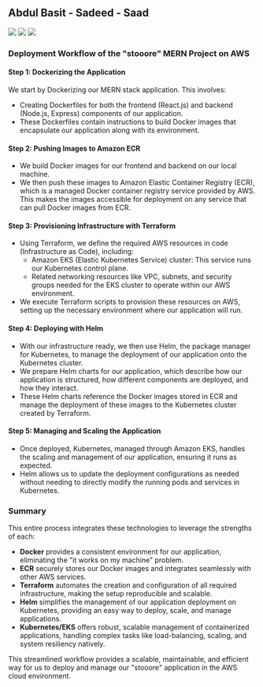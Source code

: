 <h2>Abdul Basit - Sadeed - Saad </h2>
<img src="https://github.com/user-attachments/assets/f9562aa1-9137-4019-a3c4-b67c0c0d2187">
<img src="https://github.com/user-attachments/assets/4dca3095-43e7-493e-92ae-640e4b32dd5f">
<img src="https://github.com/user-attachments/assets/9b37d21b-b48a-47b9-b4f9-052c9e86afce">




### Deployment Workflow of the "stooore" MERN Project on AWS

#### **Step 1: Dockerizing the Application**
We start by Dockerizing our MERN stack application. This involves:
- Creating Dockerfiles for both the frontend (React.js) and backend (Node.js, Express) components of our application.
- These Dockerfiles contain instructions to build Docker images that encapsulate our application along with its environment.

#### **Step 2: Pushing Images to Amazon ECR**
- We build Docker images for our frontend and backend on our local machine.
- We then push these images to Amazon Elastic Container Registry (ECR), which is a managed Docker container registry service provided by AWS. This makes the images accessible for deployment on any service that can pull Docker images from ECR.

#### **Step 3: Provisioning Infrastructure with Terraform**
- Using Terraform, we define the required AWS resources in code (Infrastructure as Code), including:
  - Amazon EKS (Elastic Kubernetes Service) cluster: This service runs our Kubernetes control plane.
  - Related networking resources like VPC, subnets, and security groups needed for the EKS cluster to operate within our AWS environment.
- We execute Terraform scripts to provision these resources on AWS, setting up the necessary environment where our application will run.

#### **Step 4: Deploying with Helm**
- With our infrastructure ready, we then use Helm, the package manager for Kubernetes, to manage the deployment of our application onto the Kubernetes cluster.
- We prepare Helm charts for our application, which describe how our application is structured, how different components are deployed, and how they interact.
- These Helm charts reference the Docker images stored in ECR and manage the deployment of these images to the Kubernetes cluster created by Terraform.

#### **Step 5: Managing and Scaling the Application**
- Once deployed, Kubernetes, managed through Amazon EKS, handles the scaling and management of our application, ensuring it runs as expected.
- Helm allows us to update the deployment configurations as needed without needing to directly modify the running pods and services in Kubernetes.

### Summary
This entire process integrates these technologies to leverage the strengths of each:
- **Docker** provides a consistent environment for our application, eliminating the "it works on my machine" problem.
- **ECR** securely stores our Docker images and integrates seamlessly with other AWS services.
- **Terraform** automates the creation and configuration of all required infrastructure, making the setup reproducible and scalable.
- **Helm** simplifies the management of our application deployment on Kubernetes, providing an easy way to deploy, scale, and manage applications.
- **Kubernetes/EKS** offers robust, scalable management of containerized applications, handling complex tasks like load-balancing, scaling, and system resiliency natively.

This streamlined workflow provides a scalable, maintainable, and efficient way for us to deploy and manage our "stooore" application in the AWS cloud environment.

